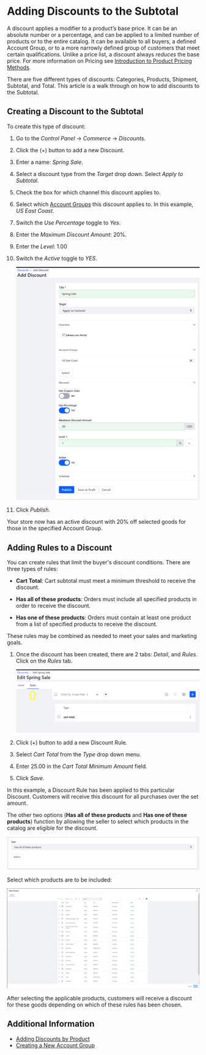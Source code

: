 # Adding Discounts to the Subtotal

A discount applies a modifier to a product’s base price. It can be an absolute number or a percentage, and can be applied to a limited number of products or to the entire catalog. It can be available to all buyers, a defined Account Group, or to a more narrowly defined group of customers that meet certain qualifications. Unlike a price list, a discount always _reduces_ the base price. For more information on Pricing see [Introduction to Product Pricing Methods](../managing-a-catalog/managing-price/introduction-to-product-pricing-methods.md).

There are five different types of discounts: Categories, Products, Shipment, Subtotal, and Total. This article is a walk through on how to add discounts to the Subtotal.

## Creating a Discount to the Subtotal

To create this type of discount:

1. Go to the _Control Panel_ → _Commerce_ → _Discounts_.
1. Click the (+) button to add a new Discount.
1. Enter a name: _Spring Sale_.
1. Select a discount type from the _Target_ drop down. Select _Apply to Subtotal_.
1. Check the box for which channel this discount applies to.
1. Select which [Account Groups](../account-management/creating-a-new-account-group.md) this discount applies to. In this example, _US East Coast_.
1. Switch the _Use Percentage_ toggle to _Yes_.
1. Enter the _Maximum Discount Amount_: 20%.
1. Enter the _Level_: 1.00
1. Switch the _Active_ toggle to _YES_.

    ![New discount](./adding-discounts-to-the-subtotal/images/01.png)

1. Click _Publish_.

Your store now has an active discount with 20% off selected goods for those in the specified Account Group.

## Adding Rules to a Discount

You can create rules that limit the buyer's discount conditions. There are three types of rules:

* **Cart Total**: Cart subtotal must meet a minimum threshold to receive the discount.

* **Has all of these products**: Orders must include all specified products in order to receive the discount.

* **Has one of these products**: Orders must contain at least one product from a list of specified products to receive the discount.

These rules may be combined as needed to meet your sales and marketing goals.

1. Once the discount has been created, there are 2 tabs: _Detail_, and _Rules_. Click on the _Rules_ tab.

    ![Discount rules tab](./adding-discounts-to-the-subtotal/images/02.png)

1. Click (+) button to add a new Discount Rule.
1. Select _Cart Total_ from the _Type_ drop down menu.
1. Enter 25.00 in the _Cart Total Minimum Amount_ field.
1. Click _Save_.

In this example, a Discount Rule has been applied to this particular Discount. Customers will receive this discount for all purchases over the set amount.

The other two options (**Has all of these products** and **Has one of these products**) function by allowing the seller to select which products in the catalog are eligible for the discount.

   ![Discount rule types dropdown](./adding-discounts-to-the-subtotal/images/03.png)

   Select which products are to be included:

   ![Product selection for the discount](./adding-discounts-to-the-subtotal/images/04.png)

After selecting the applicable products, customers will receive a discount for these goods depending on which of these rules has been chosen.

## Additional Information

* [Adding Discounts by Product](../promoting-products/adding-discounts-by-product.md)
* [Creating a New Account Group](../account-management/creating-a-new-account-group.md)
